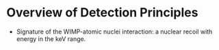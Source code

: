 # Overview of Detection Principles

 * Signature of the WIMP-atomic nuclei interaction: a nuclear recoil with energy in the keV range.

